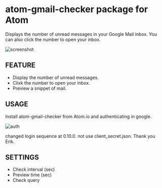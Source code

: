 # atom-gmail-checker package for Atom

Displays the number of unread messages in your Google Mail inbox. You can also click the number to open your inbox.

![screenshot](https://raw.githubusercontent.com/nobuhito/atom-gmail-checker/master/img/screenshot.png)

## FEATURE

  - Display the number of unread messages.
  - Clixk the number to open your inbox.
  - Preview a snippet of mail.

## USAGE

Install atom-gmail-checker from Atom.io and authenticating in google.

![auth](https://raw.githubusercontent.com/nobuhito/atom-gmail-checker/master/img/atom-oauth2.gif)

changed login sequence at 0.10.0. not use client_secret.json. Thank you Erik.

## SETTINGS

 - Check interval (sec)
 - Preview time (sec)
 - Check query
